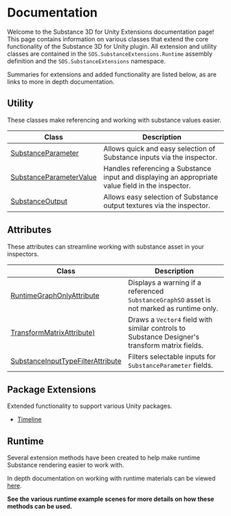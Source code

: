 # Documentation
Welcome to the Substance 3D for Unity Extensions documentation page! This page contains information on various classes that extend the core functionality of the Substance 3D for Unity plugin. All extension and utility classes are contained in the `SOS.SubstanceExtensions.Runtime` assembly definition and the `SOS.SubstanceExtensions` namespace.

Summaries for extensions and added functionality are listed below, as are links to more in depth documentation.

## Utility
These classes make referencing and working with substance values easier.

| Class | Description |
| ----- | ----------- |
| [SubstanceParameter](scripting/Utility/SubstanceParameter.md) | Allows quick and easy selection of Substance inputs via the inspector. |
| [SubstanceParameterValue](scripting/Utility/SubstanceParameterValue.md) | Handles referencing a Substance input and displaying an appropriate value field in the inspector. |
| [SubstanceOutput](scripting/Utility/SubstanceOutput.md) | Allows easy selection of Substance output textures via the inspector. |

## Attributes
These attributes can streamline working with substance asset in your inspectors.

| Class | Description |
| ----- | ----------- |
| [RuntimeGraphOnlyAttribute](scripting/Attributes/RuntimeGraphOnlyAttribute.md) | Displays a warning if a referenced `SubstanceGraphSO` asset is not marked as runtime only. |
| [TransformMatrixAttribute)](scripting/Attributes/TransformMatrixAttribute.md) | Draws a `Vector4` field with similar controls to Substance Designer's transform matrix fields. |
| [SubstanceInputTypeFilterAttribute](scripting/Attributes/SubstanceInputTypeFilterAttribute.md) | Filters selectable inputs for `SubstanceParameter` fields. |

## Package Extensions

Extended functionality to support various Unity packages.

 - [Timeline](extensions/timeline/index.md)

## Runtime
Several extension methods have been created to help make runtime Substance rendering easier to work with. 

In depth documentation on working with runtime materials can be viewed [here](scripting/Runtime.md).

**See the various runtime example scenes for more details on how these methods can be used.**